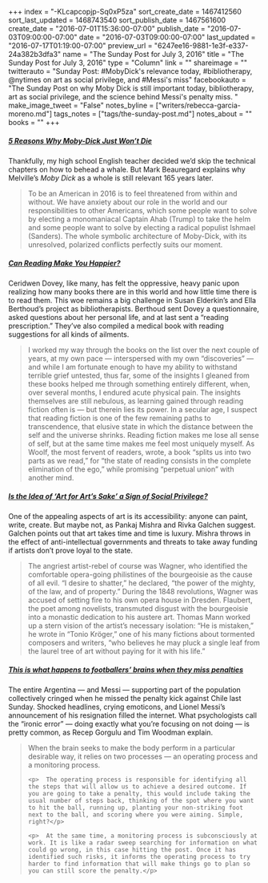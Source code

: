 +++
index = "-KLcapcopjp-Sq0xP5za"
sort_create_date = 1467412560
sort_last_updated = 1468743540
sort_publish_date = 1467561600
create_date = "2016-07-01T15:36:00-07:00"
publish_date = "2016-07-03T09:00:00-07:00"
date = "2016-07-03T09:00:00-07:00"
last_updated = "2016-07-17T01:19:00-07:00"
preview_url = "6247ee16-9881-1e3f-e337-24a382b3dfa3"
name = "The Sunday Post for July 3, 2016"
title = "The Sunday Post for July 3, 2016"
type = "Column"
link = ""
shareimage = ""
twitterauto = "Sunday Post: #MobyDick's relevance today, #bibliotherapy, @nytimes on art as social privilege, and #Messi's miss"
facebookauto = "The Sunday Post on why Moby Dick is still important today, bibliotherapy, art as social privilege, and the science behind Messi's penalty miss. "
make_image_tweet = "False"
notes_byline = ["writers/rebecca-garcia-moreno.md"]
tags_notes = ["tags/the-sunday-post.md"]
notes_about = ""
books = ""
+++
<h5><a href="http://lithub.com/5-reasons-why-moby-dick-just-wont-die/" title="5 Reasons Why Moby-Dick Just Won’t Die | Lit Hub">5 Reasons Why Moby-Dick Just Won’t Die</a></h5>

Thankfully, my high school English teacher decided we’d skip the technical chapters on how to behead a whale. But Mark Beauregard explains why Melville’s *Moby Dick* as a whole is still relevant 165 years later. 

<blockquote>
	To be an American in 2016 is to feel threatened from within and without. We have anxiety about our role in the world and our responsibilities to other Americans, which some people want to solve by electing a monomaniacal Captain Ahab (Trump) to take the helm and some people want to solve by electing a radical populist Ishmael (Sanders). The whole symbolic architecture of Moby-Dick, with its unresolved, polarized conflicts perfectly suits our moment.
</blockquote> 

<h5><a href=“http://www.newyorker.com/culture/cultural-comment/can-reading-make-you-happier?mbid=social_facebook_aud_dev_kwaprsubreadinghappier&kwp_0=140293&kwp_4=619875&kwp_1=321018” title="Can Reading Make You Happier?">Can Reading Make You Happier?</a></h5>

Ceridwen Dovey, like many, has felt the oppressive, heavy panic upon realizing how many books there are in this world and how little time there is to read them. This woe remains a big challenge in Susan Elderkin’s and Ella Berthoud’s project as bibliotherapists. Berthoud sent Dovey a questionnaire, asked questions about her personal life, and at last sent a “reading prescription.” They’ve also compiled a medical book with reading suggestions for all kinds of ailments.

<blockquote>
I worked my way through the books on the list over the next couple of years, at my own pace — interspersed with my own “discoveries” — and while I am fortunate enough to have my ability to withstand terrible grief untested, thus far, some of the insights I gleaned from these books helped me through something entirely different, when, over several months, I endured acute physical pain. The insights themselves are still nebulous, as learning gained through reading fiction often is — but therein lies its power. In a secular age, I suspect that reading fiction is one of the few remaining paths to transcendence, that elusive state in which the distance between the self and the universe shrinks. Reading fiction makes me lose all sense of self, but at the same time makes me feel most uniquely myself. As Woolf, the most fervent of readers, wrote, a book “splits us into two parts as we read,” for “the state of reading consists in the complete elimination of the ego,” while promising “perpetual union” with another mind.
</blockquote>

<h5><a href=“http://www.nytimes.com/2016/06/26/books/review/is-the-idea-of-art-for-arts-sake-a-sign-of-social-privilege.html?smid=tw-nytbooks&smtyp=cur&_r=1” title="Is the Idea of ‘Art for Art’s Sake’ a Sign of Social Privilege?">Is the Idea of ‘Art for Art’s Sake’ a Sign of Social Privilege?</a></h5>

One of the appealing aspects of art is its accessibility: anyone can paint, write, create. But maybe not, as Pankaj Mishra and Rivka Galchen suggest. Galchen points out that art takes time and time is luxury. Mishra throws in the effect of anti-intellectual governments and threats to take away funding if artists don’t prove loyal to the state. 

<blockquote>
The angriest artist-rebel of course was Wagner, who identified the comfortable opera-going philistines of the bourgeoisie as the cause of all evil. “I desire to shatter,” he declared, “the power of the mighty, of the law, and of property.” During the 1848 revolutions, Wagner was accused of setting fire to his own opera house in Dresden. Flaubert, the poet among novelists, transmuted disgust with the bourgeoisie into a monastic dedication to his austere art. Thomas Mann worked up a stern vision of the artist’s necessary isolation: “He is mistaken,” he wrote in “Tonio Kröger,” one of his many fictions about tormented composers and writers, “who believes he may pluck a single leaf from the laurel tree of art without paying for it with his life.”
</blockquote>

<h5><a href=“https://theconversation.com/this-is-what-happens-to-footballers-brains-when-they-miss-penalties-61598” title="This is what happens to footballers’ brains when they miss penalties">This is what happens to footballers’ brains when they miss penalties</a></h5>

The entire Argentina — and Messi — supporting part of the population collectively cringed when he missed the penalty kick against Chile last Sunday. Shocked headlines, crying emoticons, and Lionel Messi’s announcement of his resignation filled the internet. What psychologists call the “ironic error” — doing exactly what you’re focusing on not doing — is pretty common, as Recep Gorgulu and Tim Woodman explain.  

<blockquote>
	<p>	 When the brain seeks to make the body perform in a particular desirable way, it relies on two processes — an operating process and a monitoring process.</p>

	<p>	 The operating process is responsible for identifying all the steps that will allow us to achieve a desired outcome. If you are going to take a penalty, this would include taking the usual number of steps back, thinking of the spot where you want to hit the ball, running up, planting your non-striking foot next to the ball, and scoring where you were aiming. Simple, right?</p>

	<p>	 At the same time, a monitoring process is subconsciously at work. It is like a radar sweep searching for information on what could go wrong, in this case hitting the post. Once it has identified such risks, it informs the operating process to try harder to find information that will make things go to plan so you can still score the penalty.</p>
</blockquote>